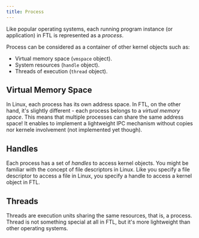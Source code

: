```yaml
---
title: Process
---
```


Like popular operating systems, each running program instance (or application) in FTL is represented as a *process*.

Process can be considered as a container of other kernel objects such as:

- Virtual memory space (`vmspace` object).
- System resources (`handle` object).
- Threads of execution (`thread` object).

## Virtual Memory Space

In Linux, each process has its own address space. In FTL, on the other hand, it's slightly different - each process belongs to a *virtual memory space*. This means that multiple processes can share the same address space! It enables to implement a lightweight IPC mechanism without copies nor kernele involvement (not implemented yet though).

## Handles

Each process has a set of *handles* to access kernel objects. You might be familiar with the concept of file descriptors in Linux. Like you specify a file descriptor to access a file in Linux, you specify a handle to access a kernel object in FTL.

## Threads

Threads are execution units sharing the same resources, that is, a process. Thread is not something special at all in FTL, but it's more lightweight than other operating systems.

